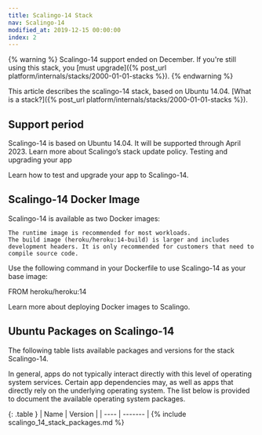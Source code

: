 ```yaml
---
title: Scalingo-14 Stack
nav: Scalingo-14
modified_at: 2019-12-15 00:00:00
index: 2
---
```


{% warning %}
  Scalingo-14 support ended on December. If you're still using this stack, you [must upgrade]({% post_url platform/internals/stacks/2000-01-01-stacks %}).
{% endwarning %}

This article describes the scalingo-14 stack, based on Ubuntu 14.04. [What is a stack?]({% post_url platform/internals/stacks/2000-01-01-stacks %}).

## Support period

Scalingo-14 is based on Ubuntu 14.04. It will be supported through April 2023. Learn more about Scalingo’s stack update policy.
Testing and upgrading your app

Learn how to test and upgrade your app to Scalingo-14.

## Scalingo-14 Docker Image

Scalingo-14 is available as two Docker images:

    The runtime image is recommended for most workloads.
    The build image (heroku/heroku:14-build) is larger and includes development headers. It is only recommended for customers that need to compile source code.

Use the following command in your Dockerfile to use Scalingo-14 as your base image:

FROM heroku/heroku:14

Learn more about deploying Docker images to Scalingo.

## Ubuntu Packages on Scalingo-14

The following table lists available packages and versions for the stack Scalingo-14.

In general, apps do not typically interact directly with this level of operating system services. Certain app dependencies may, as well as apps that directly rely on the underlying operating system. The list below is provided to document the available operating system packages.

{: .table }
| Name | Version |
| ---- | ------- |
{% include scalingo_14_stack_packages.md %}
